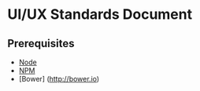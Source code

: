 # UI/UX Standards Document

## Prerequisites
* [Node](http://nodejs.org)
* [NPM](http://npmjs.com)
* [Bower] (http://bower.io)

